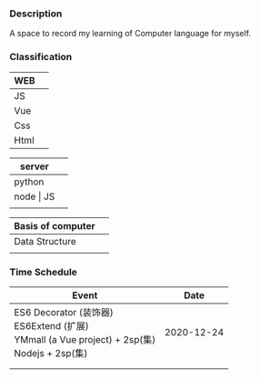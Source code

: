 ### Description

A space to record my learning of Computer language for myself.    

### Classification


| WEB |  |
| ---- | ---- |
| JS  |      |
| Vue  |      |
| Css  |      |
| Html |      |

| server |  |
| ---- | ---- |
| python |      |
| node \| JS |      |
|  | |

| Basis of computer |      |
| ----------------- | ---- |
| Data Structure    |      |
|                   |      |



### Time Schedule

| Event                                                        | Date       |
| ------------------------------------------------------------ | ---------- |
| ES6 Decorator (装饰器)<br />ES6Extend (扩展)<br />YMmall (a Vue project) + 2sp(集)<br />Nodejs + 2sp(集) | 2020-12-24 |
|                                                              |            |
|                                                              |            |

